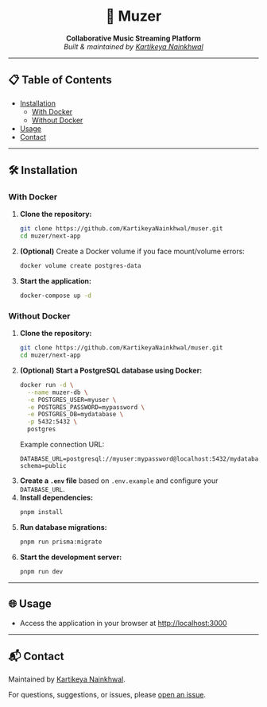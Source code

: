 <h1 align="center">🎵 Muzer</h1>
<p align="center">
  <b>Collaborative Music Streaming Platform</b><br>
  <i>Built & maintained by <a href="https://github.com/KartikeyaNainkhwal">Kartikeya Nainkhwal</a></i>
</p>

---

## 📋 Table of Contents

- [Installation](#installation)
  - [With Docker](#with-docker)
  - [Without Docker](#without-docker)
- [Usage](#usage)
- [Contact](#contact)

---

## 🛠️ Installation

### With Docker

1. **Clone the repository:**
   ```bash
   git clone https://github.com/KartikeyaNainkhwal/muser.git
   cd muzer/next-app
   ```
2. **(Optional)** Create a Docker volume if you face mount/volume errors:
   ```bash
   docker volume create postgres-data
   ```
3. **Start the application:**
   ```bash
   docker-compose up -d
   ```

### Without Docker

1. **Clone the repository:**
   ```bash
   git clone https://github.com/KartikeyaNainkhwal/muser.git
   cd muzer/next-app
   ```
2. **(Optional) Start a PostgreSQL database using Docker:**
   ```bash
   docker run -d \
     --name muzer-db \
     -e POSTGRES_USER=myuser \
     -e POSTGRES_PASSWORD=mypassword \
     -e POSTGRES_DB=mydatabase \
     -p 5432:5432 \
     postgres
   ```
   Example connection URL:
   ```
   DATABASE_URL=postgresql://myuser:mypassword@localhost:5432/mydatabase?schema=public
   ```
3. **Create a `.env` file** based on `.env.example` and configure your `DATABASE_URL`.
4. **Install dependencies:**
   ```bash
   pnpm install
   ```
5. **Run database migrations:**
   ```bash
   pnpm run prisma:migrate
   ```
6. **Start the development server:**
   ```bash
   pnpm run dev
   ```

---

## 🌐 Usage

- Access the application in your browser at [http://localhost:3000](http://localhost:3000)

---

## 📬 Contact

Maintained by [Kartikeya Nainkhwal](https://github.com/KartikeyaNainkhwal).

For questions, suggestions, or issues, please [open an issue](https://github.com/KartikeyaNainkhwal/muzer/issues).
